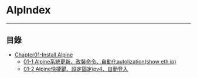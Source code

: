 # AlpIndex

* * *
## 目錄

-   [Chapter01-Install Alpine](https://github.com/CDS-ZUKYUN/OS_Alpine/blob/main/Book/Chapter01-Install%20Alpine.md)
    -   [01-1 Alpine系統更新、改裝命令、自動化autolization(show eth ip)](#uselogin)
    -   [01-2 Alpine快捷鍵、設定固定ipv4、自動登入](#uselogin)
